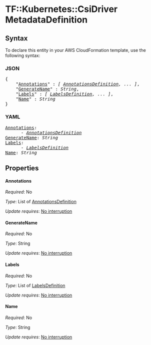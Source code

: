 # TF::Kubernetes::CsiDriver MetadataDefinition

## Syntax

To declare this entity in your AWS CloudFormation template, use the following syntax:

### JSON

<pre>
{
    "<a href="#annotations" title="Annotations">Annotations</a>" : <i>[ <a href="annotationsdefinition.md">AnnotationsDefinition</a>, ... ]</i>,
    "<a href="#generatename" title="GenerateName">GenerateName</a>" : <i>String</i>,
    "<a href="#labels" title="Labels">Labels</a>" : <i>[ <a href="labelsdefinition.md">LabelsDefinition</a>, ... ]</i>,
    "<a href="#name" title="Name">Name</a>" : <i>String</i>
}
</pre>

### YAML

<pre>
<a href="#annotations" title="Annotations">Annotations</a>: <i>
      - <a href="annotationsdefinition.md">AnnotationsDefinition</a></i>
<a href="#generatename" title="GenerateName">GenerateName</a>: <i>String</i>
<a href="#labels" title="Labels">Labels</a>: <i>
      - <a href="labelsdefinition.md">LabelsDefinition</a></i>
<a href="#name" title="Name">Name</a>: <i>String</i>
</pre>

## Properties

#### Annotations

_Required_: No

_Type_: List of <a href="annotationsdefinition.md">AnnotationsDefinition</a>

_Update requires_: [No interruption](https://docs.aws.amazon.com/AWSCloudFormation/latest/UserGuide/using-cfn-updating-stacks-update-behaviors.html#update-no-interrupt)

#### GenerateName

_Required_: No

_Type_: String

_Update requires_: [No interruption](https://docs.aws.amazon.com/AWSCloudFormation/latest/UserGuide/using-cfn-updating-stacks-update-behaviors.html#update-no-interrupt)

#### Labels

_Required_: No

_Type_: List of <a href="labelsdefinition.md">LabelsDefinition</a>

_Update requires_: [No interruption](https://docs.aws.amazon.com/AWSCloudFormation/latest/UserGuide/using-cfn-updating-stacks-update-behaviors.html#update-no-interrupt)

#### Name

_Required_: No

_Type_: String

_Update requires_: [No interruption](https://docs.aws.amazon.com/AWSCloudFormation/latest/UserGuide/using-cfn-updating-stacks-update-behaviors.html#update-no-interrupt)

